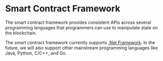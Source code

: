 # Smart Contract Framework

The smart contract framework provides consistent APIs across several programming languages that programmers can use to manipulate state on the blockchain.

The smart contract framework currently supports [.Net Framework](fw/dotnet.md). In the future, we will also support other mainstream programming languages like Java, Python, C/C++, and Go.
